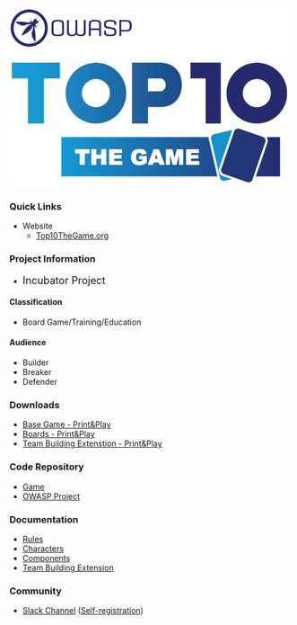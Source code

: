 ![OWASP Top 10 The Game logo](assets/images/logo.png)

### Quick Links
* Website
    * [Top10TheGame.org](http://top10thegame.org/en)
    
### Project Information

* <i class="fas fa-flag" style="font-size: 1.3em; color:#1f95d3;"></i>
  <span style="font-size: 1.3em;">Incubator Project</span>

#### Classification

* <i class="fas fa-tools" style="color:#233e81;"></i> Board Game/Training/Education

#### Audience

* <i class="fas fa-toolbox" style="color:#233e81;"></i> Builder
* <i class="fas fa-hammer" style="color:#233e81;"></i> Breaker
* <i class="fas fa-shield-alt" style="color:#233e81;"></i> Defender

### Downloads
* [Base Game - Print&Play](https://raw.githubusercontent.com/AgentsWorkingTogether/OWASPTop10TheGame/main/game/cards.pdf)
* [Boards - Print&Play](https://github.com/AgentsWorkingTogether/OWASPTop10TheGame/tree/main/boards)
* [Team Building Extenstion - Print&Play](https://raw.githubusercontent.com/AgentsWorkingTogether/OWASPTop10TheGame/main/extensions/team-building/team_building_cards.pdf)

### Code Repository
* [Game](https://github.com/AgentsWorkingTogether/OWASPTop10TheGame)
* [OWASP Project](https://github.com/OWASP/www-project-top-10-the-game)

### Documentation

* [Rules](https://top10thegame.org/en/#how-to-play)
* [Characters](https://top10thegame.org/en/#characters)
* [Components](https://top10thegame.org/en/#components)
* [Team Building Extension](https://top10thegame.org/en/#team-building)

### Community

* [Slack Channel](https://owasp.slack.com/messages/project-owasp-top-10-the-game) ([Self-registration](https://owasp.org/slack/invite))

